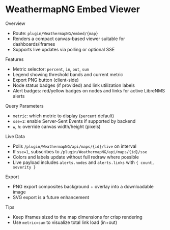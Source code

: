 WeathermapNG Embed Viewer
=========================

Overview
- Route: `plugin/WeathermapNG/embed/{map}`
- Renders a compact canvas-based viewer suitable for dashboards/iframes
- Supports live updates via polling or optional SSE

Features
- Metric selector: `percent`, `in`, `out`, `sum`
- Legend showing threshold bands and current metric
- Export PNG button (client-side)
- Node status badges (if provided) and link utilization labels
- Alert badges: red/yellow badges on nodes and links for active LibreNMS alerts

Query Parameters
- `metric`: which metric to display (`percent` default)
- `sse=1`: enable Server-Sent Events if supported by backend
- `w`, `h`: override canvas width/height (pixels)

Live Data
- Polls `/plugin/WeathermapNG/api/maps/{id}/live` on interval
- If `sse=1`, subscribes to `/plugin/WeathermapNG/api/maps/{id}/sse`
- Colors and labels update without full redraw where possible
- Live payload includes `alerts.nodes` and `alerts.links` with `{ count, severity }`

Export
- PNG export composites background + overlay into a downloadable image
- SVG export is a future enhancement

Tips
- Keep iframes sized to the map dimensions for crisp rendering
- Use `metric=sum` to visualize total link load (in+out)
